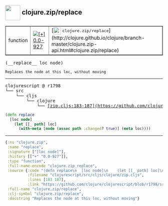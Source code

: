 ## <img width="48px" valign="middle" src="http://i.imgur.com/Hi20huC.png"> clojure.zip/replace

 <table border="1">
<tr>
<td>function</td>
<td><a href="https://github.com/cljsinfo/api-refs/tree/0.0-927"><img valign="middle" alt="[+] 0.0-927" src="https://img.shields.io/badge/+-0.0--927-lightgrey.svg"></a> </td>
<td>
[<img height="24px" valign="middle" src="http://i.imgur.com/1GjPKvB.png"> <samp>clojure.zip/replace</samp>](http://clojure.github.io/clojure/branch-master/clojure.zip-api.html#clojure.zip/replace)
</td>
</tr>
</table>

 <samp>
(__replace__ loc node)<br>
</samp>

```
Replaces the node at this loc, without moving
```

---

 <pre>
clojurescript @ r1798
└── src
    └── cljs
        └── clojure
            └── <ins>[zip.cljs:183-187](https://github.com/clojure/clojurescript/blob/r1798/src/cljs/clojure/zip.cljs#L183-L187)</ins>
</pre>

```clj
(defn replace
  [loc node]
    (let [[_ path] loc]
      (with-meta [node (assoc path :changed? true)] (meta loc))))
```


---

```clj
{:ns "clojure.zip",
 :name "replace",
 :signature ["[loc node]"],
 :history [["+" "0.0-927"]],
 :type "function",
 :full-name-encode "clojure.zip_replace",
 :source {:code "(defn replace\n  [loc node]\n    (let [[_ path] loc]\n      (with-meta [node (assoc path :changed? true)] (meta loc))))",
          :filename "clojurescript/src/cljs/clojure/zip.cljs",
          :lines [183 187],
          :link "https://github.com/clojure/clojurescript/blob/r1798/src/cljs/clojure/zip.cljs#L183-L187"},
 :full-name "clojure.zip/replace",
 :clj-symbol "clojure.zip/replace",
 :docstring "Replaces the node at this loc, without moving"}

```
